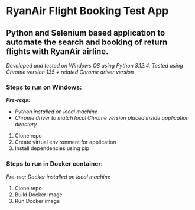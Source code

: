 # RyanAir Flight Booking Test App

## Python and Selenium based application to automate the search and booking of return flights with RyanAir airline.

_Developed and tested on Windows OS using Python 3.12.4. Tested using Chrome version 135 + related Chrome driver version_

### Steps to run on Windows:
**_Pre-reqs_:** 
- _Python installed on local machine_
- _Chrome driver to match local Chrome version placed inside application directory_

1. Clone repo
2. Create virtual environment for application
3. Install dependencies using pip 

### Steps to run in Docker container:
_Pre-req: Docker installed on local machine_
1. Clone repo
2. Build Docker image
3. Run Docker image 


